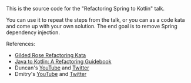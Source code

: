 This is the source code for the "Refactoring Spring to Kotlin" talk.

You can use it to repeat the steps from the talk, or you can as a code kata and come up with your own solution.
The end goal is to remove Spring dependency injection. 

References:
- [Gilded Rose Refactoring Kata](https://github.com/emilybache/GildedRose-Refactoring-Kata)
- [Java to Kotlin: A Refactoring Guidebook](https://java-to-kotlin.dev)
 - Duncan's [YouTube](https://www.youtube.com/c/DuncanMcGregors) and [Twitter](https://twitter.com/duncanmcg)
 - Dmitry's [YouTube](https://www.youtube.com/c/DmitryKandalov) and [Twitter](https://twitter.com/dmitrykandalov)
